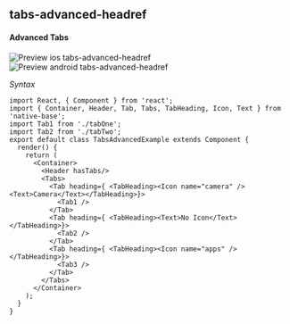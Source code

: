 ## tabs-advanced-headref
#### Advanced Tabs

![Preview ios tabs-advanced-headref](https://github.com/GeekyAnts/NativeBase-KitchenSink/raw/v2.4.9/screenshots/ios/tabs-advanced.gif)
![Preview android tabs-advanced-headref](https://github.com/GeekyAnts/NativeBase-KitchenSink/raw/v2.4.9/screenshots/android/tabs-advanced.gif)

*Syntax*

<pre class="line-numbers"><code class="language-jsx">import React, { Component } from 'react';
import { Container, Header, Tab, Tabs, TabHeading, Icon, Text } from 'native-base';
import Tab1 from './tabOne';
import Tab2 from './tabTwo';
​export default class TabsAdvancedExample extends Component {
  render() {
    return (
      &lt;Container>
        &lt;Header hasTabs/>
        &lt;Tabs>
          &lt;Tab heading={ &lt;TabHeading>&lt;Icon name="camera" />&lt;Text>Camera&lt;/Text>&lt;/TabHeading>}>
            &lt;Tab1 />
          &lt;/Tab>
          &lt;Tab heading={ &lt;TabHeading>&lt;Text>No Icon&lt;/Text>&lt;/TabHeading>}>
            &lt;Tab2 />
          &lt;/Tab>
          &lt;Tab heading={ &lt;TabHeading>&lt;Icon name="apps" />&lt;/TabHeading>}>
            &lt;Tab3 />
          &lt;/Tab>
        &lt;/Tabs>
      &lt;/Container>
    );
  }
}</code></pre><br />
